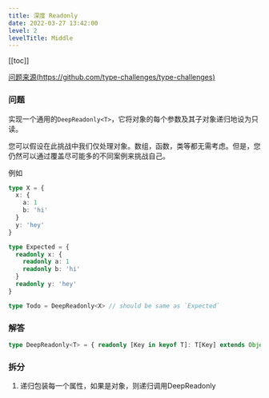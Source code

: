 ```yaml
---
title: 深度 Readonly
date: 2022-03-27 13:42:00
level: 2
levelTitle: Middle
---
```


[[toc]]

[问题来源(https://github.com/type-challenges/type-challenges)](https://github.com/type-challenges/type-challenges/blob/master/questions/9-medium-deep-readonly/README.zh-CN.md)
### 问题
实现一个通用的`DeepReadonly<T>`，它将对象的每个参数及其子对象递归地设为只读。

您可以假设在此挑战中我们仅处理对象。数组，函数，类等都无需考虑。但是，您仍然可以通过覆盖尽可能多的不同案例来挑战自己。

例如

```ts
type X = { 
  x: { 
    a: 1
    b: 'hi'
  }
  y: 'hey'
}

type Expected = { 
  readonly x: { 
    readonly a: 1
    readonly b: 'hi'
  }
  readonly y: 'hey' 
}

type Todo = DeepReadonly<X> // should be same as `Expected`
```

### 解答

```typescript
type DeepReadonly<T> = { readonly [Key in keyof T]: T[Key] extends Object ? DeepReadonly<T[Key]>: T[Key] }
```

### 拆分
1. 递归包装每一个属性，如果是对象，则递归调用DeepReadonly

